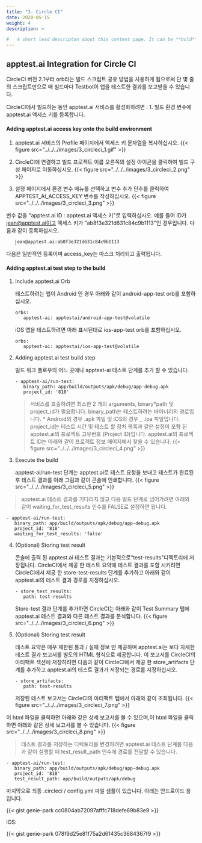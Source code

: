 ```yaml
---
title: "3. Circle CI"
date: 2020-05-15
weight: 4
description: >

#   A short lead descripton about this content page. It can be **bold** or _italic_ and can be split over multiple paragraphs.
---
```


## apptest.ai Integration for Circle CI

CircleCI 버전 2.1부터 orb라는 빌드 스크립트 공유 방법을 사용하게 됨으로써 단 몇 줄의 스크립트만으로 매 빌드마다 Testbot이 앱을 테스트한 결과를 보고받을 수 있습니다.

CircleCI에서 빌드하는 동안 apptest.ai 서비스를 활성화하려면 : 1. 빌드 환경 변수에 apptest.ai 액세스 키를 등록합니다.

#### Adding apptest.ai access key onto the build environment

1. apptest.ai 서비스의 Profile 페이지에서 액세스 키 문자열을 복사하십시오.
   {{< figure src="../../../images/3_circleci_1.gif" >}}

2) CircleCI에 연결하고 빌드 프로젝트 이름 오른쪽의 설정 아이콘을 클릭하여 빌드 구성 페이지로 이동하십시오.
   {{< figure src="../../../images/3_circleci_2.png" >}}

3. 설정 페이지에서 환경 변수 메뉴를 선택하고 변수 추가 단추를 클릭하여 APPTEST_AI_ACCESS_KEY 변수를 작성하십시오.
   {{< figure src="../../../images/3_circleci_3.png" >}}

변수 값을 "apptest.ai ID : apptest.ai 액세스 키"로 입력하십시오. 예를 들어 ID가 jean@apptest.ai이고 액세스 키가 "ab8f3e321d631c84c9b1113"인 경우입니다. 다음과 같이 등록하십시오.

```
   jean@apptest.ai:ab8f3e321d631c84c9b1113
```

다음은 일반적인 등록이며 access_key는 마스크 처리되고 출력됩니다.

#### Adding apptest.ai test step to the build

1. Include apptest.ai Orb

   테스트하려는 앱이 Android 인 경우 아래와 같이 android-app-test orb를 포함하십시오.

   ```
   orbs:
      apptest-ai: apptestai/android-app-test@volatile
   ```

   iOS 앱을 테스트하려면 아래 표시된대로 ios-app-test orb를 포함하십시오.

   ```
   orbs:
      apptest-ai: apptestai/ios-app-test@volatile
   ```

2. Adding apptest.ai test build step

   빌드 워크 플로우의 어느 곳에나 apptest-ai 테스트 단계를 추가 할 수 있습니다.

   ```
   - apptest-ai/run-test:
      binary_path: app/build/outputs/apk/debug/app-debug.apk
      project_id: '818'
   ```

   > 서비스를 호출하려면 최소한 2 개의 arguments, binary*path 및 project_id가 필요합니다. binary_path는 테스트하려는 바이너리의 경로입니다. * Android의 경우 .apk 파일 및 iOS의 경우 \_ .ipa 파일입니다. project_id는 테스트 시간 및 테스트 할 장치 목록과 같은 설정이 포함 된 apptest.ai의 프로젝트 고유번호 (Project ID)입니다. apptest.ai의 프로젝트 ID는 아래와 같이 프로젝트 정보 페이지에서 찾을 수 있습니다.
   > {{< figure src="../../../images/3_circleci_4.png" >}}

3. Execute the build

   apptest-ai/run-test 단계는 apptest.ai로 테스트 요청을 보내고 테스트가 완료된 후 테스트 결과를 아래 그림과 같이 콘솔에 인쇄합니다.
   {{< figure src="../../../images/3_circleci_5.png" >}}

> apptest.ai 테스트 결과를 기다리지 않고 다음 빌드 단계로 넘어가려면 아래와 같이 waiting_for_test_results 인수를 FALSE로 설정하면 됩니다.

```
- apptest-ai/run-test:
   binary_path: app/build/outputs/apk/debug/app-debug.apk
   project_id: '818'
   waiting_for_test_results: 'false'
```

4. (Optional) Storing test result

   콘솔에 출력 된 apptest.ai 테스트 결과는 기본적으로“test-results”디렉토리에 저장됩니다. CircleCI에서 제공 한 테스트 요약에 테스트 결과를 포함 시키려면 CircleCI에서 제공 한 store-test-results 단계를 추가하고 아래와 같이 apptest.ai의 테스트 결과 경로를 지정하십시오.

   ```
   - store_test_results:
      path: test-results
   ```

   Store-test 결과 단계를 추가하면 CircleCI는 아래와 같이 Test Summary 탭에 apptest.ai 테스트 결과와 다른 테스트 결과를 분석합니다.
   {{< figure src="../../../images/3_circleci_6.png" >}}

5. (Optional) Storing test result

   테스트 요약은 매우 제한된 통과 / 실패 정보 만 제공하며 apptest.ai는 보다 자세한 테스트 결과 보고서를 별도의 HTML 형식으로 제공합니다. 이 보고서를 CircleCI의 아티팩트 섹션에 저장하려면 다음과 같이 CircleCI에서 제공 한 store_artifacts 단계를 추가하고 apptest.ai의 테스트 결과가 저장되는 경로를 지정하십시오.

   ```
   - store_artifacts:
      path: test-results
   ```

   저장된 테스트 보고서는 CircleCI의 아티팩트 탭에서 아래와 같이 조회됩니다.
   {{< figure src="../../../images/3_circleci_7.png" >}}

이 html 파일을 클릭하면 아래와 같은 상세 보고서를 볼 수 있으며,이 html 파일을 클릭하면 아래와 같은 상세 보고서를 볼 수 있습니다.
{{< figure src="../../../images/3_circleci_8.png" >}}

> 테스트 결과를 저장하는 디렉토리를 변경하려면 apptest.ai 테스트 단계를 다음과 같이 실행할 때 test_result_path 인수에 경로를 전달할 수 있습니다.

```
- apptest-ai/run-test:
   binary_path: app/build/outputs/apk/debug/app-debug.apk
   project_id: '818'
   test_result_path: app/build/outputs/apk/debug
```

마지막으로 최종 .circleci / config.yml 파일 샘플이 있습니다. 아래는 안드로이드 용입니다.

{{< gist genie-park cc0804ab72097afffc718defe69b83e9 >}}

iOS:

{{< gist genie-park 078f9d25e81f75a2d61435c3684367f9 >}}
